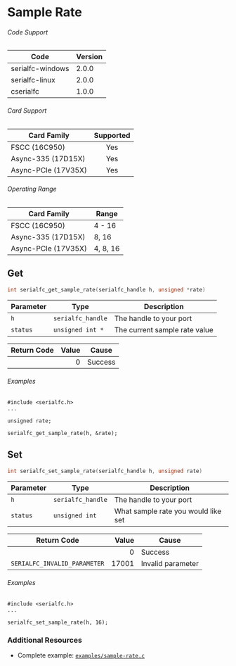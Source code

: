 # Sample Rate

###### Code Support
| Code | Version |
| ---- | ------- |
| serialfc-windows | 2.0.0 |
| serialfc-linux | 2.0.0 |
| cserialfc | 1.0.0 |

###### Card Support
| Card Family | Supported |
| ----------- |:-----:|
| FSCC (16C950) | Yes |
| Async-335 (17D15X) | Yes |
| Async-PCIe (17V35X) | Yes |

###### Operating Range
| Card Family | Range |
| ----------- | ----- |
| FSCC (16C950) | 4 - 16 |
| Async-335 (17D15X) | 8, 16 |
| Async-PCIe (17V35X) | 4, 8, 16 |


## Get
```c
int serialfc_get_sample_rate(serialfc_handle h, unsigned *rate)
```

| Parameter | Type | Description |
| --------- | ---- | ----------- |
| `h` | `serialfc_handle` | The handle to your port |
| `status` | `unsigned int *` | The current sample rate value |

| Return Code | Value | Cause |
| ----------- | -----:| ----- |
| | 0 | Success |

###### Examples
```
#include <serialfc.h>
...

unsigned rate;

serialfc_get_sample_rate(h, &rate);
```


## Set
```c
int serialfc_set_sample_rate(serialfc_handle h, unsigned rate)
```

| Parameter | Type | Description |
| --------- | ---- | ----------- |
| `h` | `serialfc_handle` | The handle to your port |
| `status` | `unsigned int` | What sample rate you would like set |

| Return Code | Value | Cause |
| ----------- | -----:| ----- |
| | 0 | Success |
| `SERIALFC_INVALID_PARAMETER` | 17001 | Invalid parameter |

###### Examples
```
#include <serialfc.h>
...

serialfc_set_sample_rate(h, 16);
```


### Additional Resources
- Complete example: [`examples/sample-rate.c`](../examples/sample-rate.c)
